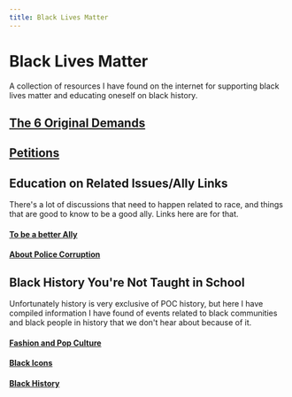 ```yaml
---
title: Black Lives Matter
---
```

# Black Lives Matter

A collection of resources I have found on the internet for supporting black lives matter and educating oneself on black history.

## [The 6 Original Demands](/blog/Black-Lives-Matter/6demands/)

## [Petitions](/blog/Black-Lives-Matter/Petitions/)


## Education on Related Issues/Ally Links

There's a lot of discussions that need to happen related to race, and things that are good to know to be a good ally. Links here are for that.
#### [To be a better Ally](/blog/Black-Lives-Matter/Being-An-Ally/)
#### [About Police Corruption](/blog/Black-Lives-Matter/Police-Corruption/)


## Black History You're Not Taught in School

Unfortunately history is very exclusive of POC history, but here I have compiled information I have found of events related to black communities and black people in history that we don't hear about because of it.

#### [Fashion and Pop Culture](/blog/Black-Lives-Matter/Fashion-and-Pop-Culture/)
#### [Black Icons](/blog/Black-Lives-Matter/Black-Icons/)
#### [Black History](/blog/Black-Lives-Matter/Black-History/)